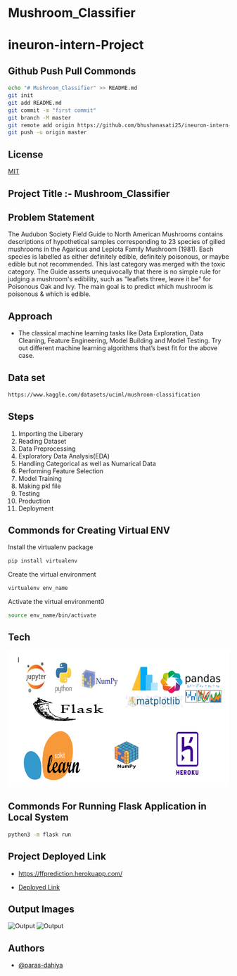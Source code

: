 # Mushroom_Classifier

# ineuron-intern-Project

## Github Push Pull Commonds

```bash
echo "# Mushroom_Classifier" >> README.md
git init
git add README.md
git commit -m "first commit"
git branch -M master
git remote add origin https://github.com/bhushanasati25/ineuron-intern-Project.git
git push -u origin master
```

## License

[MIT](https://choosealicense.com/licenses/mit/)

## Project Title :- Mushroom_Classifier

## Problem Statement

The Audubon Society Field Guide to North American Mushrooms contains descriptions 
of hypothetical samples corresponding to 23 species of gilled mushrooms in the Agaricus and Lepiota Family Mushroom (1981). Each species is labelled as either definitely edible, definitely poisonous, or maybe edible but not recommended. This last category was merged with the toxic category. The Guide asserts unequivocally that there is no simple rule for judging a mushroom's edibility, such as "leaflets three, leave it be" for Poisonous Oak and Ivy. 
The main goal is to predict which mushroom is poisonous & which is edible. 

## Approach

- The classical machine learning tasks like Data Exploration, Data Cleaning, Feature Engineering, Model Building and Model Testing. Try out different machine
learning algorithms that’s best fit for the above case.

## Data set 

```bash
https://www.kaggle.com/datasets/uciml/mushroom-classification
```
## Steps

1.  Importing the Liberary
2.  Reading Dataset
3.  Data Preprocessing
4.  Exploratory Data Analysis(EDA)
5.  Handling Categorical as well as Numarical Data
7.  Performing Feature Selection
8.  Model Training 
9.  Making pkl file
10. Testing
11. Production
12. Deployment


## Commonds for Creating Virtual ENV

Install the virtualenv package

```bash
pip install virtualenv
```
Create the virtual environment

```bash
virtualenv env_name
```
Activate the virtual environment0

```bash
source env_name/bin/activate
```

## Tech

![Tech](https://github.com/paras-dahiya/Mushroom_Classifier/blob/master/img/img.png)

## Commonds For Running Flask Application in Local System

```bash
python3 -m flask run
```

## Project Deployed Link 

- https://ffprediction.herokuapp.com/ 

- [Deployed Link](https://ffprediction.herokuapp.com/)

## Output Images

![Output](https://github.com/bhushanasati25/ineuron-intern-Project/blob/main/Output%20Images/Output1.png)
![Output](https://github.com/bhushanasati25/ineuron-intern-Project/blob/main/Output%20Images/Output2.png)

## Authors

- [@paras-dahiya](https://github.com/paras-dahiya)

